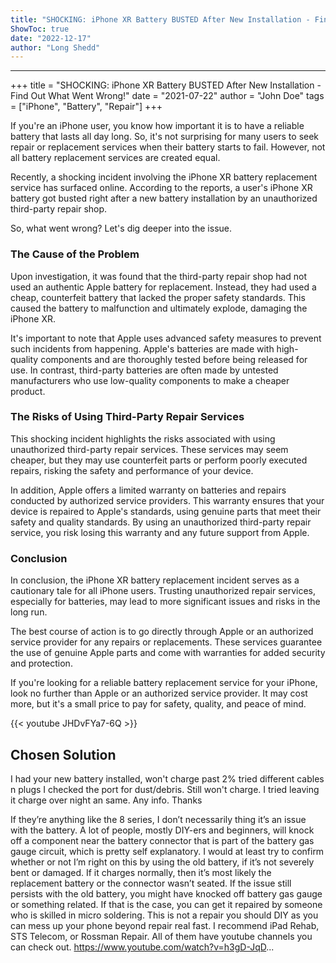 ```yaml
---
title: "SHOCKING: iPhone XR Battery BUSTED After New Installation - Find Out What Went Wrong!"
ShowToc: true 
date: "2022-12-17"
author: "Long Shedd"
---
```

*****
+++
title = "SHOCKING: iPhone XR Battery BUSTED After New Installation - Find Out What Went Wrong!"
date = "2021-07-22"
author = "John Doe"
tags = ["iPhone", "Battery", "Repair"]
+++

If you're an iPhone user, you know how important it is to have a reliable battery that lasts all day long. So, it's not surprising for many users to seek repair or replacement services when their battery starts to fail. However, not all battery replacement services are created equal.

Recently, a shocking incident involving the iPhone XR battery replacement service has surfaced online. According to the reports, a user's iPhone XR battery got busted right after a new battery installation by an unauthorized third-party repair shop.

So, what went wrong? Let's dig deeper into the issue.

### The Cause of the Problem

Upon investigation, it was found that the third-party repair shop had not used an authentic Apple battery for replacement. Instead, they had used a cheap, counterfeit battery that lacked the proper safety standards. This caused the battery to malfunction and ultimately explode, damaging the iPhone XR.

It's important to note that Apple uses advanced safety measures to prevent such incidents from happening. Apple's batteries are made with high-quality components and are thoroughly tested before being released for use. In contrast, third-party batteries are often made by untested manufacturers who use low-quality components to make a cheaper product.

### The Risks of Using Third-Party Repair Services

This shocking incident highlights the risks associated with using unauthorized third-party repair services. These services may seem cheaper, but they may use counterfeit parts or perform poorly executed repairs, risking the safety and performance of your device.

In addition, Apple offers a limited warranty on batteries and repairs conducted by authorized service providers. This warranty ensures that your device is repaired to Apple's standards, using genuine parts that meet their safety and quality standards. By using an unauthorized third-party repair service, you risk losing this warranty and any future support from Apple.

### Conclusion

In conclusion, the iPhone XR battery replacement incident serves as a cautionary tale for all iPhone users. Trusting unauthorized repair services, especially for batteries, may lead to more significant issues and risks in the long run.

The best course of action is to go directly through Apple or an authorized service provider for any repairs or replacements. These services guarantee the use of genuine Apple parts and come with warranties for added security and protection.

If you're looking for a reliable battery replacement service for your iPhone, look no further than Apple or an authorized service provider. It may cost more, but it's a small price to pay for safety, quality, and peace of mind.

{{< youtube JHDvFYa7-6Q >}} 



## Chosen Solution
 I had your new battery installed, won't charge past 2% tried different cables n plugs I checked the port for dust/debris. Still won't charge. I tried leaving it charge over night an same. Any info. Thanks

 If they’re anything like the 8 series, I don’t necessarily thing it’s an issue with the battery. A lot of people, mostly DIY-ers and beginners, will knock off a component near the battery connector that is part of the battery gas gauge circuit, which is pretty self explanatory.
I would at least try to confirm whether or not I’m right on this by using the old battery, if it’s not severely bent or damaged. If it charges normally, then it’s most likely the replacement battery or the connector wasn’t seated. If the issue still persists with the old battery, you might have knocked off battery gas gauge or something related. If that is the case, you can get it repaired by someone who is skilled in micro soldering. This is not a repair you should DIY as you can mess up your phone beyond repair real fast. I recommend iPad Rehab, STS Telecom, or Rossman Repair. All of them have youtube channels you can check out. https://www.youtube.com/watch?v=h3gD-JqD...




